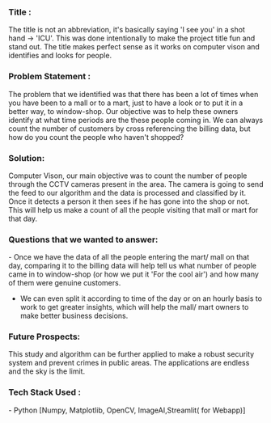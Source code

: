 <h3><b>Title :</b></h3>
The title is not an abbreviation, it's basically saying 'I see you' in a shot hand -> 'ICU'. This was done intentionally to make the project title fun and stand out. The title makes perfect sense as it works on computer vison and identifies and looks for people.

<h3><b>Problem Statement :</b></h3>
The problem that we identified was that there has been a lot of times when you have been to a mall or to a mart, just to have a look or to put it in a better way, to window-shop. Our objective was to help these owners identify at what time periods are the these people coming in. We can always count the number of customers by cross referencing the billing data, but how do you count the people who haven't shopped?

<h3><b>Solution:</b></h3>
Computer Vison, our main objective was to count the number of people through the CCTV cameras present in the area. The camera is going to send the feed to our algorithm and the data is processed and classified by it. Once it detects a person it then sees if he has gone into the shop or not. This will help us make a count of all the people visiting that mall or mart for that day.

<h3><b>Questions that we wanted to answer:</b></h3>
- Once we have the data of all the people entering the mart/ mall on that day, comparing it to the billing
data will help tell us what number of people came in to window-shop (or how we put it 'For the cool
air') and how many of them were genuine customers.

- We can even split it according to time of the day or on an hourly basis to work to get greater insights,
which will help the mall/ mart owners to make better business decisions.

<h3><b>Future Prospects:</b></h3>
This study and algorithm can be further applied to make a robust security system and prevent crimes in public areas. The applications are endless and the sky is the limit.

<h3><b>Tech Stack Used : </b></h3>
- Python [Numpy, Matplotlib, OpenCV, ImageAI,Streamlit( for Webapp)]
